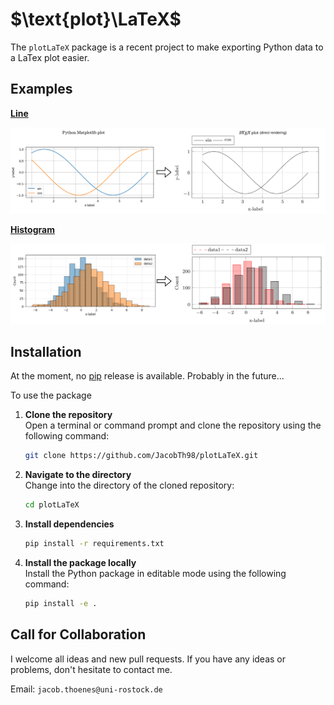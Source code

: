 # $\text{plot}\LaTeX$

The `plotLaTeX` package is a recent project to make exporting Python data to a LaTex plot easier.

## Examples

**[Line](examples/LinePlot.ipynb)**

<p align="center">
    <img src="images/example_line_plot.png" alt="Fig1" width="1000px">
</p>

**[Histogram](examples/HistPlot.ipynb)**

<p align="center">
    <img src="images/example_hist_plot.png" alt="Fig2" width="1000px">
</p>


## Installation

At the moment, no [pip](https://pypi.org/) release is available. Probably in the future...

To use the package

1. **Clone the repository**  
   Open a terminal or command prompt and clone the repository using the following command:
   ```bash
   git clone https://github.com/JacobTh98/plotLaTeX.git

2. **Navigate to the directory**  
   Change into the directory of the cloned repository:
   ```bash
   cd plotLaTeX

3. **Install dependencies**
   ```bash
   pip install -r requirements.txt

4. **Install the package locally**  
   Install the Python package in editable mode using the following command:
   ```bash
   pip install -e .

## Call for Collaboration

I welcome all ideas and new pull requests.
If you have any ideas or problems, don't hesitate to contact me.

Email: `jacob.thoenes@uni-rostock.de`

